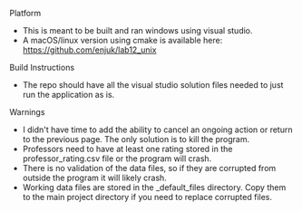 Platform
  - This is meant to be built and ran windows using visual studio.
  - A macOS/linux version using cmake is available here: https://github.com/enjuk/lab12_unix

Build Instructions
  - The repo should have all the visual studio solution files needed to just run the application as is.

Warnings
  - I didn't have time to add the ability to cancel an ongoing action or return to the previous page. The only solution is to kill the program.
  - Professors need to have at least one rating stored in the professor_rating.csv file or the program will crash.
  - There is no validation of the data files, so if they are corrupted from outside the program it will likely crash.
  - Working data files are stored in the _default_files directory. Copy them to the main project directory if you need to replace corrupted files.
